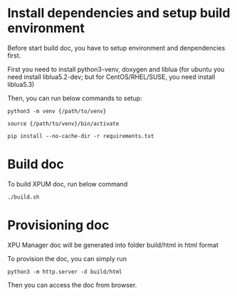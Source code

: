 # Install dependencies and setup build environment

Before start build doc, you have to setup environment and denpendencies first.

First you need to install python3-venv, doxygen and liblua (for ubuntu you need install liblua5.2-dev; but for CentOS/RHEL/SUSE, you need install liblua5.3)

Then, you can run below commands to setup:

```
python3 -m venv {/path/to/venv}

source {/path/to/venv}/bin/activate

pip install --no-cache-dir -r requirements.txt
```

# Build doc

To build XPUM doc, run below command

```
./build.sh
```

# Provisioning doc

XPU Manager doc will be generated into folder build/html in html format

To provision the doc, you can simply run

```
python3 -m http.server -d build/html
```

Then you can access the doc from browser.